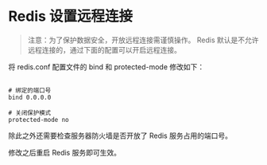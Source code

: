 # Redis 设置远程连接
> 注意：为了保护数据安全，开放远程连接需谨慎操作。
Redis 默认是不允许远程连接的，通过下面的配置可以开启远程连接。

将 redis.conf 配置文件的 bind 和 protected-mode 修改如下：
```Shell

# 绑定的端口号
bind 0.0.0.0

# 关闭保护模式
protected-mode no
```
除此之外还需要检查服务器防火墙是否开放了 Redis 服务占用的端口号。

修改之后重启 Redis 服务即可生效。